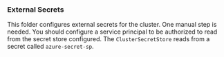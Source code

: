 ### External Secrets

This folder configures external secrets for the cluster. One manual step is needed. 
You should configure a service principal to be authorized to read from the secret store configured.
The `ClusterSecretStore` reads from a secret called `azure-secret-sp`.
